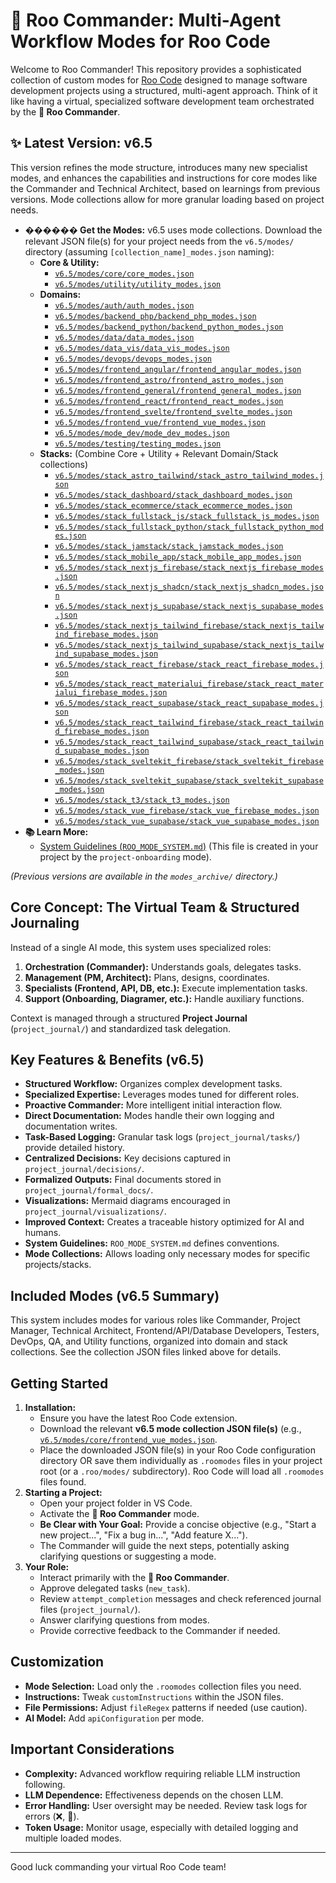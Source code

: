 # 👑 Roo Commander: Multi-Agent Workflow Modes for Roo Code

Welcome to Roo Commander! This repository provides a sophisticated collection of custom modes for [Roo Code](https://github.com/roocode/roo) designed to manage software development projects using a structured, multi-agent approach. Think of it like having a virtual, specialized software development team orchestrated by the **👑 Roo Commander**.

## ✨ Latest Version: v6.5

This version refines the mode structure, introduces many new specialist modes, and enhances the capabilities and instructions for core modes like the Commander and Technical Architect, based on learnings from previous versions. Mode collections allow for more granular loading based on project needs.

*   **������ Get the Modes:** v6.5 uses mode collections. Download the relevant JSON file(s) for your project needs from the `v6.5/modes/` directory (assuming `[collection_name]_modes.json` naming):
    *   **Core & Utility:**
        *   [`v6.5/modes/core/core_modes.json`](https://github.com/jezweb/roo-commander/blob/main/v6.5/modes/core/core_modes.json)
        *   [`v6.5/modes/utility/utility_modes.json`](https://github.com/jezweb/roo-commander/blob/main/v6.5/modes/utility/utility_modes.json)
    *   **Domains:**
        *   [`v6.5/modes/auth/auth_modes.json`](https://github.com/jezweb/roo-commander/blob/main/v6.5/modes/auth/auth_modes.json)
        *   [`v6.5/modes/backend_php/backend_php_modes.json`](https://github.com/jezweb/roo-commander/blob/main/v6.5/modes/backend_php/backend_php_modes.json)
        *   [`v6.5/modes/backend_python/backend_python_modes.json`](https://github.com/jezweb/roo-commander/blob/main/v6.5/modes/backend_python/backend_python_modes.json)
        *   [`v6.5/modes/data/data_modes.json`](https://github.com/jezweb/roo-commander/blob/main/v6.5/modes/data/data_modes.json)
        *   [`v6.5/modes/data_vis/data_vis_modes.json`](https://github.com/jezweb/roo-commander/blob/main/v6.5/modes/data_vis/data_vis_modes.json)
        *   [`v6.5/modes/devops/devops_modes.json`](https://github.com/jezweb/roo-commander/blob/main/v6.5/modes/devops/devops_modes.json)
        *   [`v6.5/modes/frontend_angular/frontend_angular_modes.json`](https://github.com/jezweb/roo-commander/blob/main/v6.5/modes/frontend_angular/frontend_angular_modes.json)
        *   [`v6.5/modes/frontend_astro/frontend_astro_modes.json`](https://github.com/jezweb/roo-commander/blob/main/v6.5/modes/frontend_astro/frontend_astro_modes.json)
        *   [`v6.5/modes/frontend_general/frontend_general_modes.json`](https://github.com/jezweb/roo-commander/blob/main/v6.5/modes/frontend_general/frontend_general_modes.json)
        *   [`v6.5/modes/frontend_react/frontend_react_modes.json`](https://github.com/jezweb/roo-commander/blob/main/v6.5/modes/frontend_react/frontend_react_modes.json)
        *   [`v6.5/modes/frontend_svelte/frontend_svelte_modes.json`](https://github.com/jezweb/roo-commander/blob/main/v6.5/modes/frontend_svelte/frontend_svelte_modes.json)
        *   [`v6.5/modes/frontend_vue/frontend_vue_modes.json`](https://github.com/jezweb/roo-commander/blob/main/v6.5/modes/frontend_vue/frontend_vue_modes.json)
        *   [`v6.5/modes/mode_dev/mode_dev_modes.json`](https://github.com/jezweb/roo-commander/blob/main/v6.5/modes/mode_dev/mode_dev_modes.json)
        *   [`v6.5/modes/testing/testing_modes.json`](https://github.com/jezweb/roo-commander/blob/main/v6.5/modes/testing/testing_modes.json)
    *   **Stacks:** (Combine Core + Utility + Relevant Domain/Stack collections)
        *   [`v6.5/modes/stack_astro_tailwind/stack_astro_tailwind_modes.json`](https://github.com/jezweb/roo-commander/blob/main/v6.5/modes/stack_astro_tailwind/stack_astro_tailwind_modes.json)
        *   [`v6.5/modes/stack_dashboard/stack_dashboard_modes.json`](https://github.com/jezweb/roo-commander/blob/main/v6.5/modes/stack_dashboard/stack_dashboard_modes.json)
        *   [`v6.5/modes/stack_ecommerce/stack_ecommerce_modes.json`](https://github.com/jezweb/roo-commander/blob/main/v6.5/modes/stack_ecommerce/stack_ecommerce_modes.json)
        *   [`v6.5/modes/stack_fullstack_js/stack_fullstack_js_modes.json`](https://github.com/jezweb/roo-commander/blob/main/v6.5/modes/stack_fullstack_js/stack_fullstack_js_modes.json)
        *   [`v6.5/modes/stack_fullstack_python/stack_fullstack_python_modes.json`](https://github.com/jezweb/roo-commander/blob/main/v6.5/modes/stack_fullstack_python/stack_fullstack_python_modes.json)
        *   [`v6.5/modes/stack_jamstack/stack_jamstack_modes.json`](https://github.com/jezweb/roo-commander/blob/main/v6.5/modes/stack_jamstack/stack_jamstack_modes.json)
        *   [`v6.5/modes/stack_mobile_app/stack_mobile_app_modes.json`](https://github.com/jezweb/roo-commander/blob/main/v6.5/modes/stack_mobile_app/stack_mobile_app_modes.json)
        *   [`v6.5/modes/stack_nextjs_firebase/stack_nextjs_firebase_modes.json`](https://github.com/jezweb/roo-commander/blob/main/v6.5/modes/stack_nextjs_firebase/stack_nextjs_firebase_modes.json)
        *   [`v6.5/modes/stack_nextjs_shadcn/stack_nextjs_shadcn_modes.json`](https://github.com/jezweb/roo-commander/blob/main/v6.5/modes/stack_nextjs_shadcn/stack_nextjs_shadcn_modes.json)
        *   [`v6.5/modes/stack_nextjs_supabase/stack_nextjs_supabase_modes.json`](https://github.com/jezweb/roo-commander/blob/main/v6.5/modes/stack_nextjs_supabase/stack_nextjs_supabase_modes.json)
        *   [`v6.5/modes/stack_nextjs_tailwind_firebase/stack_nextjs_tailwind_firebase_modes.json`](https://github.com/jezweb/roo-commander/blob/main/v6.5/modes/stack_nextjs_tailwind_firebase/stack_nextjs_tailwind_firebase_modes.json)
        *   [`v6.5/modes/stack_nextjs_tailwind_supabase/stack_nextjs_tailwind_supabase_modes.json`](https://github.com/jezweb/roo-commander/blob/main/v6.5/modes/stack_nextjs_tailwind_supabase/stack_nextjs_tailwind_supabase_modes.json)
        *   [`v6.5/modes/stack_react_firebase/stack_react_firebase_modes.json`](https://github.com/jezweb/roo-commander/blob/main/v6.5/modes/stack_react_firebase/stack_react_firebase_modes.json)
        *   [`v6.5/modes/stack_react_materialui_firebase/stack_react_materialui_firebase_modes.json`](https://github.com/jezweb/roo-commander/blob/main/v6.5/modes/stack_react_materialui_firebase/stack_react_materialui_firebase_modes.json)
        *   [`v6.5/modes/stack_react_supabase/stack_react_supabase_modes.json`](https://github.com/jezweb/roo-commander/blob/main/v6.5/modes/stack_react_supabase/stack_react_supabase_modes.json)
        *   [`v6.5/modes/stack_react_tailwind_firebase/stack_react_tailwind_firebase_modes.json`](https://github.com/jezweb/roo-commander/blob/main/v6.5/modes/stack_react_tailwind_firebase/stack_react_tailwind_firebase_modes.json)
        *   [`v6.5/modes/stack_react_tailwind_supabase/stack_react_tailwind_supabase_modes.json`](https://github.com/jezweb/roo-commander/blob/main/v6.5/modes/stack_react_tailwind_supabase/stack_react_tailwind_supabase_modes.json)
        *   [`v6.5/modes/stack_sveltekit_firebase/stack_sveltekit_firebase_modes.json`](https://github.com/jezweb/roo-commander/blob/main/v6.5/modes/stack_sveltekit_firebase/stack_sveltekit_firebase_modes.json)
        *   [`v6.5/modes/stack_sveltekit_supabase/stack_sveltekit_supabase_modes.json`](https://github.com/jezweb/roo-commander/blob/main/v6.5/modes/stack_sveltekit_supabase/stack_sveltekit_supabase_modes.json)
        *   [`v6.5/modes/stack_t3/stack_t3_modes.json`](https://github.com/jezweb/roo-commander/blob/main/v6.5/modes/stack_t3/stack_t3_modes.json)
        *   [`v6.5/modes/stack_vue_firebase/stack_vue_firebase_modes.json`](https://github.com/jezweb/roo-commander/blob/main/v6.5/modes/stack_vue_firebase/stack_vue_firebase_modes.json)
        *   [`v6.5/modes/stack_vue_supabase/stack_vue_supabase_modes.json`](https://github.com/jezweb/roo-commander/blob/main/v6.5/modes/stack_vue_supabase/stack_vue_supabase_modes.json)
*   **📚 Learn More:**
    *   [System Guidelines (`ROO_MODE_SYSTEM.md`)](./ROO_MODE_SYSTEM.md) (This file is created in your project by the `project-onboarding` mode).

*(Previous versions are available in the `modes_archive/` directory.)*

## Core Concept: The Virtual Team & Structured Journaling

Instead of a single AI mode, this system uses specialized roles:

1.  **Orchestration (Commander):** Understands goals, delegates tasks.
2.  **Management (PM, Architect):** Plans, designs, coordinates.
3.  **Specialists (Frontend, API, DB, etc.):** Execute implementation tasks.
4.  **Support (Onboarding, Diagramer, etc.):** Handle auxiliary functions.

Context is managed through a structured **Project Journal** (`project_journal/`) and standardized task delegation.

## Key Features & Benefits (v6.5)

*   **Structured Workflow:** Organizes complex development tasks.
*   **Specialized Expertise:** Leverages modes tuned for different roles.
*   **Proactive Commander:** More intelligent initial interaction flow.
*   **Direct Documentation:** Modes handle their own logging and documentation writes.
*   **Task-Based Logging:** Granular task logs (`project_journal/tasks/`) provide detailed history.
*   **Centralized Decisions:** Key decisions captured in `project_journal/decisions/`.
*   **Formalized Outputs:** Final documents stored in `project_journal/formal_docs/`.
*   **Visualizations:** Mermaid diagrams encouraged in `project_journal/visualizations/`.
*   **Improved Context:** Creates a traceable history optimized for AI and humans.
*   **System Guidelines:** `ROO_MODE_SYSTEM.md` defines conventions.
*   **Mode Collections:** Allows loading only necessary modes for specific projects/stacks.

## Included Modes (v6.5 Summary)

This system includes modes for various roles like Commander, Project Manager, Technical Architect, Frontend/API/Database Developers, Testers, DevOps, QA, and Utility functions, organized into domain and stack collections. See the collection JSON files linked above for details.

## Getting Started

1.  **Installation:**
    *   Ensure you have the latest Roo Code extension.
    *   Download the relevant **v6.5 mode collection JSON file(s)** (e.g., [`v6.5/modes/core/frontend_vue_modes.json`](https://github.com/jezweb/roo-commander/blob/main/v6.5/modes/frontend_vue/frontend_vue_modes.json).
    *   Place the downloaded JSON file(s) in your Roo Code configuration directory OR save them individually as `.roomodes` files in your project root (or a `.roo/modes/` subdirectory). Roo Code will load all `.roomodes` files found.
2.  **Starting a Project:**
    *   Open your project folder in VS Code.
    *   Activate the **👑 Roo Commander** mode.
    *   **Be Clear with Your Goal:** Provide a concise objective (e.g., "Start a new project...", "Fix a bug in...", "Add feature X...").
    *   The Commander will guide the next steps, potentially asking clarifying questions or suggesting a mode.
3.  **Your Role:**
    *   Interact primarily with the **👑 Roo Commander**.
    *   Approve delegated tasks (`new_task`).
    *   Review `attempt_completion` messages and check referenced journal files (`project_journal/`).
    *   Answer clarifying questions from modes.
    *   Provide corrective feedback to the Commander if needed.

## Customization

*   **Mode Selection:** Load only the `.roomodes` collection files you need.
*   **Instructions:** Tweak `customInstructions` within the JSON files.
*   **File Permissions:** Adjust `fileRegex` patterns if needed (use caution).
*   **AI Model:** Add `apiConfiguration` per mode.

## Important Considerations

*   **Complexity:** Advanced workflow requiring reliable LLM instruction following.
*   **LLM Dependence:** Effectiveness depends on the chosen LLM.
*   **Error Handling:** User oversight may be needed. Review task logs for errors (❌, 🧱).
*   **Token Usage:** Monitor usage, especially with detailed logging and multiple loaded modes.

---

Good luck commanding your virtual Roo Code team!

